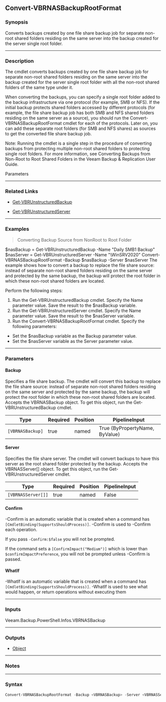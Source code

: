 Convert-VBRNASBackupRootFormat
------------------------------

### Synopsis
Converts backups created by one file share backup job for separate non-root shared folders residing on the same server into the backup created for the server single root folder.

---

### Description

The cmdlet converts backups created by one file share backup job for separate non-root shared folders residing on the same server into the backup created for the server single root folder with all the non-root shared folders of the same type under it.

When converting the backups, you can specify a single root folder added to the backup infrastructure via one protocol (for example, SMB or NFS). If the initial backup protects shared folders accessed by different protocols (for example, the file share backup job has both SMB and NFS shared folders residing on the same server as a source), you should run the Convert-VBRNASBackupRootFormat cmdlet for each of the protocols. Later on, you can add these separate root folders (for SMB and NFS shares) as sources to get the converted file share backup job.

Note: Running the cmdlet is a single step in the procedure of converting backups from protecting multiple non-root shared folders to protecting single root folders. For more information, see Converting Backups from Non-Root to Root Shared Folders in the Veeam Backup & Replication User Guide.

Parameters

---

### Related Links
* [Get-VBRUnstructuredBackup](Get-VBRUnstructuredBackup)

* [Get-VBRUnstructuredServer](Get-VBRUnstructuredServer)

---

### Examples
> Converting Backup Source from NonRoot to Root Folder

$nasBackup = Get-VBRUnstructuredBackup -Name "Daily SMB1 Backup"
$nasServer = Get-VBRUnstructuredServer -Name "\\WinSRV2020"
Convert-VBRNASBackupRootFormat -Backup $nasBackup -Server $nasServer
The example shows how to convert a backup to replace the file share source: instead of separate non-root shared folders residing on the same server and protected by the same backup, the backup will protect the root folder in which these non-root shared folders are located.

Perform the following steps:
1. Run the Get-VBRUnstructuredBackup cmdlet. Specify the Name parameter value. Save the result to the $nasBackup variable.
2. Run the Get-VBRUnstructuredServer cmdlet. Specify the Name parameter value. Save the result to the $nasServer variable.
3. Run the Convert-VBRNASBackupRootFormat cmdlet. Specify the following parameters:
- Set the $nasBackup variable as the Backup parameter value.
- Set the $nasServer variable as the Server parameter value.

---

### Parameters
#### **Backup**
Specifies a file share backup. The cmdlet will convert this backup to replace the file share source: instead of separate non-root shared folders residing on the same server and protected by the same backup, the backup will protect the root folder in which these non-root shared folders are located.
Accepts the VBRNASBackup object.  To get this object, run the Get-VBRUnstructuredBackup cmdlet.

|Type            |Required|Position|PipelineInput                 |
|----------------|--------|--------|------------------------------|
|`[VBRNASBackup]`|true    |named   |True (ByPropertyName, ByValue)|

#### **Server**
Specifies the file share server. The cmdlet will convert backups to have this server as the root shared folder protected by the backup.
Accepts the VBRNASServer[] object.  To get this object, run the Get-VBRUnstructuredServer cmdlet.

|Type              |Required|Position|PipelineInput|
|------------------|--------|--------|-------------|
|`[VBRNASServer[]]`|true    |named   |False        |

#### **Confirm**
-Confirm is an automatic variable that is created when a command has ```[CmdletBinding(SupportsShouldProcess)]```.
-Confirm is used to -Confirm each operation.

If you pass ```-Confirm:$false``` you will not be prompted.

If the command sets a ```[ConfirmImpact("Medium")]``` which is lower than ```$confirmImpactPreference```, you will not be prompted unless -Confirm is passed.

#### **WhatIf**
-WhatIf is an automatic variable that is created when a command has ```[CmdletBinding(SupportsShouldProcess)]```.
-WhatIf is used to see what would happen, or return operations without executing them

---

### Inputs
Veeam.Backup.PowerShell.Infos.VBRNASBackup

---

### Outputs
* [Object](https://learn.microsoft.com/en-us/dotnet/api/System.Object)

---

### Notes

---

### Syntax
```PowerShell
Convert-VBRNASBackupRootFormat -Backup <VBRNASBackup> -Server <VBRNASServer[]> [-Confirm] [-WhatIf] [<CommonParameters>]
```
